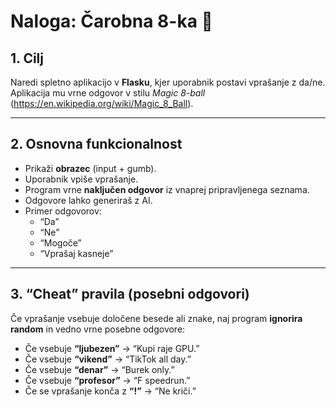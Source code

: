 # Naloga: Čarobna 8-ka 🎱


## 1. Cilj
Naredi spletno aplikacijo v **Flasku**, kjer uporabnik postavi vprašanje z da/ne.  
Aplikacija mu vrne odgovor v stilu *Magic 8-ball* (https://en.wikipedia.org/wiki/Magic_8_Ball).  

---

## 2. Osnovna funkcionalnost
- Prikaži **obrazec** (input + gumb).  
- Uporabnik vpiše vprašanje.  
- Program vrne **naključen odgovor** iz vnaprej pripravljenega seznama.
- Odgovore lahko generiraš z AI. 
- Primer odgovorov:  
  - “Da”  
  - “Ne”  
  - “Mogoče”  
  - “Vprašaj kasneje”  

---

## 3. “Cheat” pravila (posebni odgovori)
Če vprašanje vsebuje določene besede ali znake, naj program **ignorira random** in vedno vrne posebne odgovore:

- Če vsebuje **“ljubezen”** → “Kupi raje GPU.”  
- Če vsebuje **“vikend”** → “TikTok all day.”  
- Če vsebuje **“denar”** → “Burek only.”  
- Če vsebuje **“profesor”** → “F speedrun.”  
- Če se vprašanje konča z **“!”** → “Ne kriči.”  
